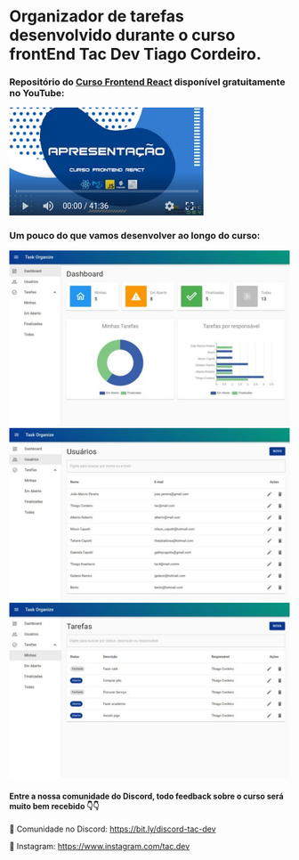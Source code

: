 
# Organizador de tarefas desenvolvido durante o curso frontEnd Tac Dev  Tiago Cordeiro. 


### Repositório do [Curso Frontend React](https://www.youtube.com/watch?v=bxdLk93idaQ&list=PLl4e5NAFzX70Eo0hshlHzmrYi9IG0bYxq) disponível gratuitamente no YouTube:
    
[![Curso Frontend React](./assets/capa-apresentacao.png)](https://www.youtube.com/watch?v=bxdLk93idaQ&list=PLl4e5NAFzX70Eo0hshlHzmrYi9IG0bYxq)

### Um pouco do que vamos desenvolver ao longo do curso:
![Curso Frontend React](./assets/dashboard-print.png)
![Curso Frontend React](./assets/usuarios-print.png)
![Curso Frontend React](./assets/tarefas-print.png)

#### Entre a nossa comunidade do Discord, todo feedback sobre o curso será muito bem recebido 👇👇

👥 Comunidade no Discord: https://bit.ly/discord-tac-dev

🚀 Instagram: https://www.instagram.com/tac.dev

